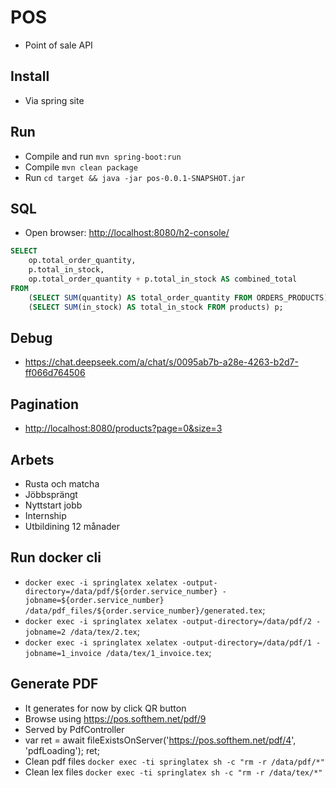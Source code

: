 # POS

- Point of sale API

## Install

- Via spring site

## Run

- Compile and run `mvn spring-boot:run`
- Compile `mvn clean package`
- Run `cd target && java -jar pos-0.0.1-SNAPSHOT.jar`

## SQL

- Open browser: <http://localhost:8080/h2-console/>

```SQL
SELECT 
    op.total_order_quantity, 
    p.total_in_stock,
    op.total_order_quantity + p.total_in_stock AS combined_total
FROM 
    (SELECT SUM(quantity) AS total_order_quantity FROM ORDERS_PRODUCTS) op,
    (SELECT SUM(in_stock) AS total_in_stock FROM products) p;
```
## Debug

- <https://chat.deepseek.com/a/chat/s/0095ab7b-a28e-4263-b2d7-ff066d764506>

## Pagination

- <http://localhost:8080/products?page=0&size=3>

## Arbets 

- Rusta och matcha
- Jöbbsprängt
- Nyttstart jobb
- Internship
- Utbildining 12 månader

## Run docker cli 

- `docker exec -i springlatex xelatex -output-directory=/data/pdf/${order.service_number} -jobname=${order.service_number} /data/pdf_files/${order.service_number}/generated.tex`; 
- `docker exec -i springlatex xelatex -output-directory=/data/pdf/2 -jobname=2 /data/tex/2.tex`; 
- `docker exec -i springlatex xelatex -output-directory=/data/pdf/1 -jobname=1_invoice /data/tex/1_invoice.tex`;

## Generate PDF

- It generates for now by click QR button
- Browse using <https://pos.softhem.net/pdf/9>
- Served by PdfController
- var ret = await fileExistsOnServer('https://pos.softhem.net/pdf/4', 'pdfLoading'); ret;
- Clean pdf files `docker exec -ti springlatex sh -c "rm -r /data/pdf/*"`
- Clean lex files `docker exec -ti springlatex sh -c "rm -r /data/tex/*" `



